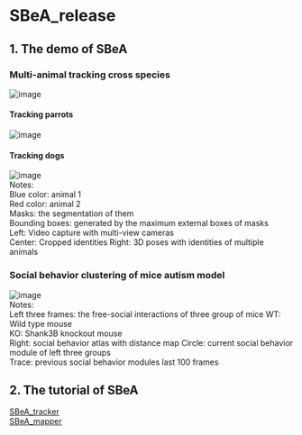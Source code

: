 # SBeA_release

## 1. The demo of SBeA 
### Multi-animal tracking cross species
![image](https://github.com/YNCris/SBeA_release/blob/main/demo/rec11-A1A6-20220822_visual.gif)  
#### Tracking parrots
![image](https://github.com/YNCris/SBeA_release/blob/main/demo/rec3-B1B2-20220919_visual.gif)  
#### Tracking dogs
![image](https://github.com/YNCris/SBeA_release/blob/main/demo/rec3-D1D2-20221009_visual.gif)  
Notes:  
Blue color: animal 1  
Red color: animal 2  
Masks: the segmentation of them  
Bounding boxes: generated by the maximum external boxes of masks  
Left: Video capture with multi-view cameras  
Center: Cropped identities
Right: 3D poses with identities of multiple animals  
### Social behavior clustering of mice autism model
![image](https://github.com/YNCris/SBeA_release/blob/main/demo/embed_demo.gif)  
Notes:  
Left three frames: the free-social interactions of three group of mice
WT: Wild type mouse  
KO: Shank3B knockout mouse  
Right: social behavior atlas with distance map
Circle: current social behavior module of left three groups  
Trace: previous social behavior modules last 100 frames  
## 2. The tutorial of SBeA 
[SBeA_tracker](https://github.com/YNCris/SBeA_release/blob/main/README_SBeA_tracker.md)   
[SBeA_mapper](https://github.com/YNCris/SBeA_release/blob/main/README_SBeA_mapper.md)
